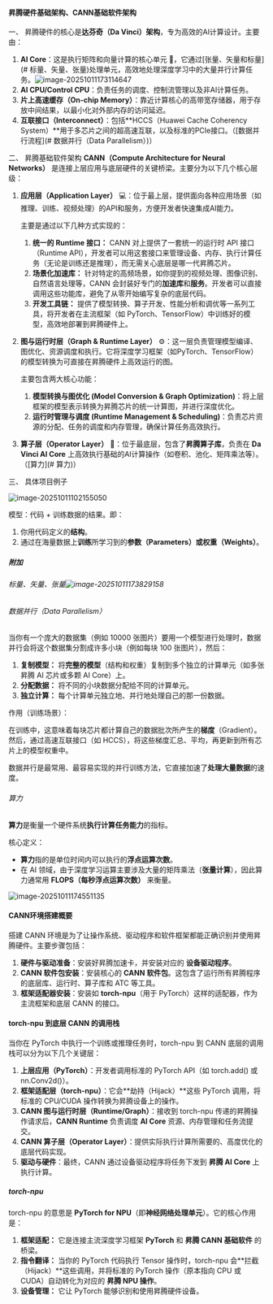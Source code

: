 #### 昇腾硬件基础架构、CANN基础软件架构

一、 昇腾硬件的核心是**达芬奇（Da Vinci）架构**，专为高效的AI计算设计。主要由：

1. **AI Core**：这是执行矩阵和向量计算的核心单元 🧠，它通过[张量、矢量和标量](# 标量、矢量、张量)处理单元，高效地处理深度学习中的大量并行计算任务。![image-20251011173114647](C:\Users\57108\AppData\Roaming\Typora\typora-user-images\image-20251011173114647.png)
2. **AI CPU/Control CPU**：负责任务的调度、控制流管理以及非AI计算任务。
3. **片上高速缓存（On-chip Memory）**：靠近计算核心的高带宽存储器，用于存放中间结果，以最小化对外部内存的访问延迟。
4. **互联接口（Interconnect）**：包括**HCCS（Huawei Cache Coherency System）**用于多芯片之间的超高速互联，以及标准的PCIe接口。（[数据并行流程](# 数据并行（Data Parallelism）)）

二、 昇腾基础软件架构 **CANN（Compute Architecture for Neural Networks）** 是连接上层应用与底层硬件的关键桥梁。主要分为以下几个核心层级：

1. **应用层（Application Layer）** 💻：位于最上层，提供面向各种应用场景（如推理、训练、视频处理）的API和服务，方便开发者快速集成AI能力。

   主要是通过以下几种方式实现的：

   1. **统一的 Runtime 接口：** CANN 对上提供了一套统一的运行时 API 接口（Runtime API），开发者可以用这套接口来管理设备、内存、执行计算任务（无论是训练还是推理），而无需关心底层是哪一代昇腾芯片。
   2. **场景化加速库：** 针对特定的高频场景，如你提到的视频处理、图像识别、自然语言处理等，CANN 会封装好专门的**加速库**和**服务**。开发者可以直接调用这些功能库，避免了从零开始编写复杂的底层代码。
   3. **开发工具链：** 提供了模型转换、算子开发、性能分析和调优等一系列工具，将开发者在主流框架（如 PyTorch、TensorFlow）中训练好的模型，高效地部署到昇腾硬件上。

2. **图与运行时层（Graph & Runtime Layer）** ⚙️：这一层负责管理模型编译、图优化、资源调度和执行。它将深度学习框架（如PyTorch、TensorFlow）的模型转换为可直接在昇腾硬件上高效运行的图。

   主要包含两大核心功能：

   1. **模型转换与图优化 (Model Conversion & Graph Optimization)**：将上层框架的模型表示转换为昇腾芯片的统一计算图，并进行深度优化。
   2. **运行时管理与调度 (Runtime Management & Scheduling)**：负责芯片资源的分配、任务的调度和内存管理，确保计算任务高效执行。

3. **算子层（Operator Layer）** 🔢：位于最底层，包含了**昇腾算子库**，负责在 **Da Vinci AI Core** 上高效执行基础的AI计算操作（如卷积、池化、矩阵乘法等）。（[算力](# 算力)）

三、 具体项目例子

![image-20251011102155050](C:\Users\57108\AppData\Roaming\Typora\typora-user-images\image-20251011102155050.png)

模型：代码 + 训练数据的结果。即：

1. 你用代码定义的**结构**。
2. 通过在海量数据上**训练**所学习到的**参数（Parameters）或权重（Weights）**。

##### 附加

###### 标量、矢量、张量![image-20251011173829158](C:\Users\57108\AppData\Roaming\Typora\typora-user-images\image-20251011173829158.png)

######  数据并行（Data Parallelism）

当你有一个庞大的数据集（例如 10000 张图片）要用一个模型进行处理时，数据并行会将这个数据集分割成许多小块（例如每块 100 张图片），然后：

1. **复制模型：** 将**完整的模型**（结构和权重）复制到多个独立的计算单元（如多张昇腾 AI 芯片或多颗 AI Core）上。
2. **分配数据：** 将不同的小块数据分配给不同的计算单元。
3. **独立计算：** 每个计算单元独立地、并行地处理自己的那一份数据。

作用（训练场景）：

在训练中，这意味着每块芯片都计算自己的数据批次所产生的**梯度**（Gradient）。然后，通过高速互联接口（如 HCCS），将这些梯度汇总、平均，再更新到所有芯片上的模型权重中。

数据并行是最常用、最容易实现的并行训练方法，它直接加速了**处理大量数据**的速度。

###### 算力

**算力**是衡量一个硬件系统**执行计算任务能力**的指标。

核心定义：

- **算力**指的是单位时间内可以执行的**浮点运算次数**。
- 在 AI 领域，由于深度学习运算主要涉及大量的矩阵乘法（**张量计算**），因此算力通常用 **FLOPS（每秒浮点运算次数）** 来衡量。

![image-20251011174551135](C:\Users\57108\AppData\Roaming\Typora\typora-user-images\image-20251011174551135.png)



#### CANN环境搭建概要

搭建 CANN 环境是为了让操作系统、驱动程序和软件框架都能正确识别并使用昇腾硬件。主要步骤包括：

1. **硬件与驱动准备**：安装好昇腾加速卡，并安装对应的 **设备驱动程序**。
2. **CANN 软件包安装**：安装核心的 **CANN 软件包**。这包含了运行所有昇腾程序的底层库、运行时、算子库和 ATC 等工具。
3. **框架适配器安装**：安装如 **torch-npu**（用于 PyTorch）这样的适配器，作为主流框架和底层 CANN 的接口。

#### torch-npu 到底层 CANN 的调用栈

当你在 PyTorch 中执行一个训练或推理任务时，torch-npu 到 CANN 底层的调用栈可以分为以下几个关键层：

1. **上层应用（PyTorch）**：开发者调用标准的 PyTorch API（如 torch.add() 或 nn.Conv2d()）。
2. **框架适配层（torch-npu）**：它会**劫持（Hijack）**这些 PyTorch 调用，将标准的 CPU/CUDA 操作转换为昇腾设备上的操作。
3. **CANN 图与运行时层（Runtime/Graph）**：接收到 torch-npu 传递的昇腾操作请求后，**CANN Runtime** 负责调度 **AI Core** 资源、内存管理和任务流提交。
4. **CANN 算子层（Operator Layer）**：提供实际执行计算所需要的、高度优化的底层代码实现。
5. **驱动与硬件**：最终，CANN 通过设备驱动程序将任务下发到 **昇腾 AI Core** 上执行计算。

##### torch-npu

torch-npu 的意思是 **PyTorch for NPU**（即**神经网络处理单元**）。它的核心作用是：

1. **框架适配：** 它是连接主流深度学习框架 **PyTorch** 和 **昇腾 CANN 基础软件** 的桥梁。
2. **指令翻译：** 当你的 PyTorch 代码执行 Tensor 操作时，torch-npu 会**拦截（Hijack）**这些调用，并将标准的 PyTorch 操作（原本指向 CPU 或 CUDA）自动转化为对应的 **昇腾 NPU 操作**。
3. **设备管理：** 它让 PyTorch 能够识别和使用昇腾硬件设备。